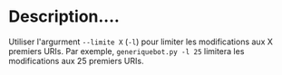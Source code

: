 # Description....

Utiliser l'argurment `--limite X` (`-l`) pour limiter les modifications aux X premiers URIs. Par exemple, `generiquebot.py -l 25` limitera les modifications aux 25 premiers URIs.